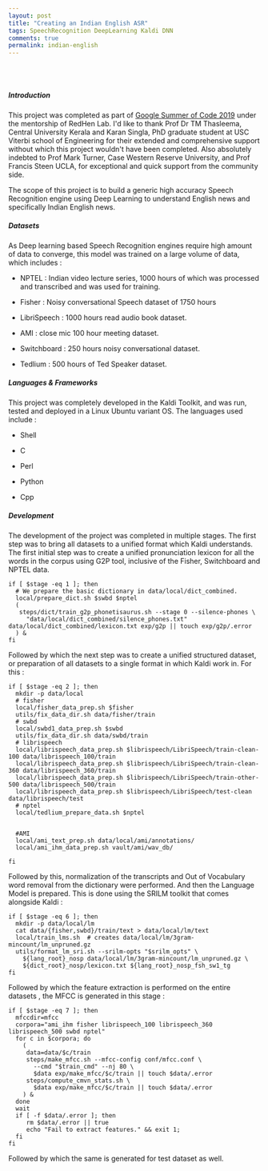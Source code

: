 ```yaml
---
layout: post
title: "Creating an Indian English ASR"
tags: SpeechRecognition DeepLearning Kaldi DNN
comments: true
permalink: indian-english
---
```

<br>
<br>

##### Introduction

This project was completed as part of [Google Summer of Code 2019](https://summerofcode.withgoogle.com/projects/#6492594211651584) under the mentorship of RedHen Lab. I'd like to thank Prof Dr TM
Thasleema, Central University Kerala and Karan Singla, PhD graduate student at USC Viterbi school of Engineering for their extended and comprehensive support without which this project wouldn't have been completed. Also absolutely indebted to Prof Mark Turner, Case Western Reserve University, and Prof Francis Steen UCLA, for exceptional and quick support from the community side.

The scope of this project is to build a generic high accuracy Speech Recognition engine using Deep Learning to understand English news and specifically Indian English news. 

##### Datasets 

As Deep learning based Speech Recognition engines require high amount of data to converge, this model was trained on a large volume of data, which includes : 

* NPTEL : Indian video lecture series, 1000 hours of which was processed and transcribed and was used for training.

* Fisher : Noisy conversational Speech dataset of 1750 hours

* LibriSpeech : 1000 hours read audio book dataset.

* AMI : close mic 100 hour meeting dataset.

* Switchboard : 250 hours noisy conversational dataset. 

* Tedlium : 500 hours of Ted Speaker dataset. 

##### Languages & Frameworks

This project was completely developed in the Kaldi Toolkit, and was run, tested and deployed in a Linux Ubuntu variant OS. The languages used include : 

* Shell

* C 

* Perl

* Python

* Cpp

##### Development

The development of the project was completed in multiple stages. The first step was to bring all datasets to a unified format
which Kaldi understands. The first initial step was to create a unified pronunciation lexicon for all the words in the corpus using G2P tool, inclusive of the Fisher, Switchboard and NPTEL data. 

```
if [ $stage -eq 1 ]; then
  # We prepare the basic dictionary in data/local/dict_combined.
  local/prepare_dict.sh $swbd $nptel
  (
   steps/dict/train_g2p_phonetisaurus.sh --stage 0 --silence-phones \
     "data/local/dict_combined/silence_phones.txt" data/local/dict_combined/lexicon.txt exp/g2p || touch exp/g2p/.error
  ) &
fi
```

Followed by which the next step was to create a unified structured dataset, or preparation of all datasets to a single format in which Kaldi work in. For this : 

```
if [ $stage -eq 2 ]; then
  mkdir -p data/local
  # fisher
  local/fisher_data_prep.sh $fisher
  utils/fix_data_dir.sh data/fisher/train
  # swbd
  local/swbd1_data_prep.sh $swbd
  utils/fix_data_dir.sh data/swbd/train
  # librispeech
  local/librispeech_data_prep.sh $librispeech/LibriSpeech/train-clean-100 data/librispeech_100/train
  local/librispeech_data_prep.sh $librispeech/LibriSpeech/train-clean-360 data/librispeech_360/train
  local/librispeech_data_prep.sh $librispeech/LibriSpeech/train-other-500 data/librispeech_500/train
  local/librispeech_data_prep.sh $librispeech/LibriSpeech/test-clean data/librispeech/test
  # nptel
  local/tedlium_prepare_data.sh $nptel


  #AMI 
  local/ami_text_prep.sh data/local/ami/annotations/
  local/ami_ihm_data_prep.sh vault/ami/wav_db/

fi
```

Followed by this, normalization of the transcripts and Out of Vocabulary word removal from the dictionary were performed. And then the Language Model is prepared. This is done using the SRILM toolkit that comes alongside Kaldi : 

```
if [ $stage -eq 6 ]; then
  mkdir -p data/local/lm
  cat data/{fisher,swbd}/train/text > data/local/lm/text
  local/train_lms.sh  # creates data/local/lm/3gram-mincount/lm_unpruned.gz
  utils/format_lm_sri.sh --srilm-opts "$srilm_opts" \
    ${lang_root}_nosp data/local/lm/3gram-mincount/lm_unpruned.gz \
    ${dict_root}_nosp/lexicon.txt ${lang_root}_nosp_fsh_sw1_tg
fi
```

Followed by which the feature extraction is performed on the entire datasets , the MFCC is generated in this stage : 

```
if [ $stage -eq 7 ]; then
  mfccdir=mfcc
  corpora="ami_ihm fisher librispeech_100 librispeech_360 librispeech_500 swbd nptel"
  for c in $corpora; do
    (
     data=data/$c/train
     steps/make_mfcc.sh --mfcc-config conf/mfcc.conf \
       --cmd "$train_cmd" --nj 80 \
       $data exp/make_mfcc/$c/train || touch $data/.error
     steps/compute_cmvn_stats.sh \
       $data exp/make_mfcc/$c/train || touch $data/.error
    ) &
  done
  wait
  if [ -f $data/.error ]; then
     rm $data/.error || true
     echo "Fail to extract features." && exit 1;
  fi
fi
```

Followed by which the same is generated for test dataset as well. 


